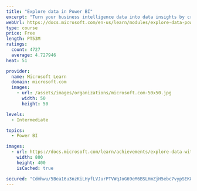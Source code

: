 ```yaml
---
title: "Explore data in Power BI"
excerpt: "Turn your business intelligence data into data insights by creating and configuring Power BI dashboards."
webUrl: https://docs.microsoft.com/en-us/learn/modules/explore-data-power-bi/
type: course
price: Free
length: PT53M
ratings:
  count: 4727
  average: 4.727946
heat: 51

provider:
  name: Microsoft Learn
  domain: microsoft.com
  images:
    - url: /assets/images/organizations/microsoft.com-50x50.jpg
      width: 50
      height: 50

levels:
  - Intermediate

topics:
  - Power BI

images:
  - url: https://docs.microsoft.com/learn/achievements/explore-data-with-power-bi-desktop-social.png
    width: 800
    height: 400
    isCached: true

secured: "Cdmhwu/5Bea16u3nzKiLHyfLVJurPTVWqJoG69eM6BSLHmZjH5ebc7vypSEK8KTWDGmXFsr0gXBBzdhqXhU5Vk90dObwYZOMJbiIS0Y1panme0NNdNpX+DxkE0LmK0RBfH1fzeFAvMvoJTL7UFZztDWQ8LrBSo2FgdDHjOHTy2ztY9o8H/PZZX4zqF7u7n2FvYqDrJFZHC+1t+aQX40nNqfDiJ5C1787/dFjLSuU7P+9pROmQ+Ne5NhOKBSw6JuBgbYqzKaQnv8+NJaEQMdx/Y58wrgNItuswGH0rSPHINxpm+QkVZhL9hCUJ7/yrbO0dKfkcHcSA4PtH5eS/y5Vx4qSyjZcaW8ZALeIzFeCtIe17KX8l3KmRi4eqImFKoqfcPQzH/NSCYiFIb/94rIab95tRd4NSbFbYxTvaGIaloM=;2HA2prrP7wZB0icMcQXZzw=="
---
```



